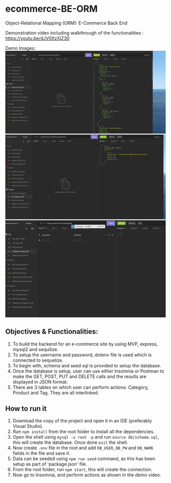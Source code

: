# ecommerce-BE-ORM
Object-Relational Mapping (ORM): E-Commerce Back End

Demonstration video including walkthrough of the functionalities : https://youtu.be/dJV0XzXjZ30

Demo Images: ![Afsha's BE ORM Demo Image1](./assets/img1.png)
![Afsha's BE ORM Demo Image2](./assets/img2.png)
![Afsha's BE ORM Demo Image3](./assets/img3.png)

## Objectives & Functionalities:

1. To build the backend for an e-commerce site by using MVP, express, mysql2 and sequilize.
2. To setup the username and password, dotenv file is used which is connected to sequelize.
3. To begin with, schema and seed sql is provided to setup the database.
4. Once the database is setup, user can use either Insomnia or Postman to make the GET, POST, PUT and DELETE calls and the results are displayed in JSON format.
5. There are 3 tables on which user can perform actions: Category, Product and Tag. They are all interlinked.

## How to run it

1. Download the copy of the project and open it in an IDE (preferably Visual Studio).
2. Run `npm install` from the root folder to install all the dependencies.
3. Open the shell using `mysql -u root -p` and run `source db/schema.sql`, this will create the database. Once done `exit` the shell.
4. Now create `.env` file in the root and add `DB_USER`, `DB_PW` and `DB_NAME` fields in the file and save it.
5. Data can be seeded using `npm run seed` command, as this has been setup as part of 'package.json' file.
7. From the root folder, run `npm start`, this will create the connection.
8. Now go to Insomnia, and perform actions as shown in the demo video.